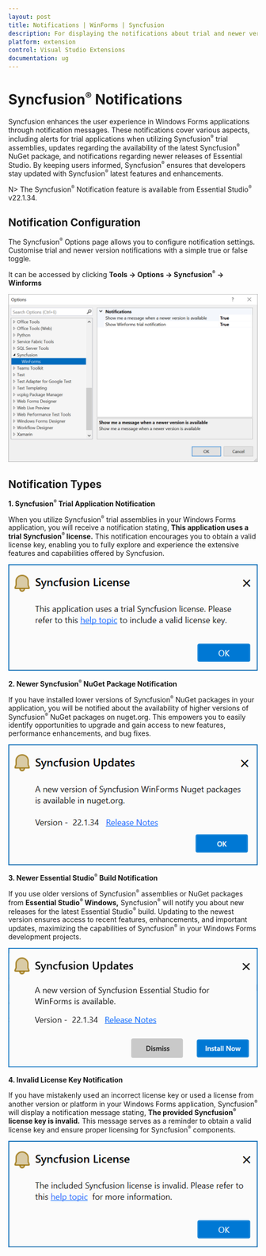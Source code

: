 ```yaml
---
layout: post
title: Notifications | WinForms | Syncfusion
description: For displaying the notifications about trial and newer version update information for Syncfusion  applications.
platform: extension
control: Visual Studio Extensions
documentation: ug
---
```


# Syncfusion<sup style="font-size:70%">&reg;</sup>  Notifications

Syncfusion enhances the user experience in Windows Forms applications through notification messages. These notifications cover various aspects, including alerts for trial applications when utilizing Syncfusion<sup style="font-size:70%">&reg;</sup>  trial assemblies, updates regarding the availability of the latest Syncfusion<sup style="font-size:70%">&reg;</sup>  NuGet package, and notifications regarding newer releases of Essential Studio. By keeping users informed, Syncfusion<sup style="font-size:70%">&reg;</sup>  ensures that developers stay updated with Syncfusion<sup style="font-size:70%">&reg;</sup>  latest features and enhancements.

N> The Syncfusion<sup style="font-size:70%">&reg;</sup>  Notification feature is available from Essential Studio<sup style="font-size:70%">&reg;</sup>  v22.1.34.

## Notification Configuration

The Syncfusion<sup style="font-size:70%">&reg;</sup>  Options page allows you to configure notification settings. Customise trial and newer version notifications with a simple true or false toggle.

It can be accessed by clicking **Tools -> Options -> Syncfusion<sup style="font-size:70%">&reg;</sup>  -> Winforms**

![Option Page](images/winforms-optionPage.png)

## Notification Types

**1. Syncfusion<sup style="font-size:70%">&reg;</sup>  Trial Application Notification**

When you utilize Syncfusion<sup style="font-size:70%">&reg;</sup>  trial assemblies in your Windows Forms application, you will receive a notification stating, **This application uses a trial Syncfusion<sup style="font-size:70%">&reg;</sup>  license.** This notification encourages you to obtain a valid license key, enabling you to fully explore and experience the extensive features and capabilities offered by Syncfusion.

![Trial Notification](images/winforms-trial.png)

**2. Newer Syncfusion<sup style="font-size:70%">&reg;</sup>  NuGet Package Notification**

If you have installed lower versions of Syncfusion<sup style="font-size:70%">&reg;</sup>  NuGet packages in your application, you will be notified about the availability of higher versions of Syncfusion<sup style="font-size:70%">&reg;</sup>  NuGet packages on nuget.org. This empowers you to easily identify opportunities to upgrade and gain access to new features, performance enhancements, and bug fixes.

![NuGet Notification](images/winforms-nuget.png)

**3. Newer Essential Studio<sup style="font-size:70%">&reg;</sup>  Build Notification**

If you use older versions of Syncfusion<sup style="font-size:70%">&reg;</sup>  assemblies or NuGet packages from **Essential Studio<sup style="font-size:70%">&reg;</sup> Windows,** Syncfusion<sup style="font-size:70%">&reg;</sup>  will notify you about new releases for the latest Essential Studio<sup style="font-size:70%">&reg;</sup>  build. Updating to the newest version ensures access to recent features, enhancements, and important updates, maximizing the capabilities of Syncfusion<sup style="font-size:70%">&reg;</sup>  in your Windows Forms development projects.

![Build Notification](images/winforms-build.png)

**4. Invalid License Key Notification**

If you have mistakenly used an incorrect license key or used a license from another version or platform in your Windows Forms application, Syncfusion<sup style="font-size:70%">&reg;</sup>  will display a notification message stating, **The provided Syncfusion<sup style="font-size:70%">&reg;</sup>  license key is invalid.** This message serves as a reminder to obtain a valid license key and ensure proper licensing for Syncfusion<sup style="font-size:70%">&reg;</sup>  components.

![Invalid Notification](images/winforms-invalid.png)

  



